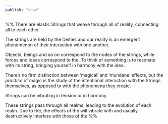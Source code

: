 ```yaml
---
publish: "true"
---
```

%%
There are elastic Strings that weave through all of reality, connecting all to each other.

The strings are held by the Deities and our reality is an emergent phenomenon of their interaction with one another.

Objects, beings and so on correspond to the nodes of the strings, while forces and ideas correspond to the. To think of something is to resonate with its string, bringing yourself in harmony with the idea.

There’s no firm distinction between ‘magical’ and ‘mundane’ effects, but the *practice* of magic is the study of the intentional interaction with the Strings themselves, as opposed to with the phenomena they create.

Strings can be vibrating in tension or in harmony.

These strings pass through all realms, leading to the evolution of each realm. Due to the, the effects of the will vibrate with and usually destructively interfere with those of the
%%